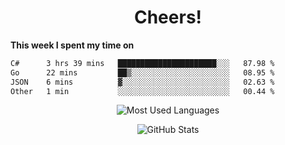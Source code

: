<h1 align="center">Cheers!</h1>

**This week I spent my time on**
<!--START_SECTION:waka-->

```txt
C#      3 hrs 39 mins   ██████████████████████░░░   87.98 %
Go      22 mins         ██▒░░░░░░░░░░░░░░░░░░░░░░   08.95 %
JSON    6 mins          ▓░░░░░░░░░░░░░░░░░░░░░░░░   02.63 %
Other   1 min           ░░░░░░░░░░░░░░░░░░░░░░░░░   00.44 %
```

<!--END_SECTION:waka-->

<p align="center"><img src="https://github-readme-stats.vercel.app/api/top-langs/?username=thnkrn&layout=compact&hide=html&theme=tokyonight" alt="Most Used Languages" /></p>

<p align="center"><img src="https://github-readme-stats.vercel.app/api?username=thnkrn&show_icons=true&count_private=true&theme=tokyonight&show=reviews&hide_rank=false&rank_icon=github" alt="GitHub Stats" /></p>

<!-- <p align="center"><a href="https://wakatime.com"><img src="https://wakatime.com/share/@thnkrn/40092326-d1bd-471b-89da-9a7c63939402.png" /></p>
 -->

